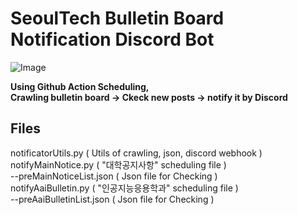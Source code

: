 # SeoulTech Bulletin Board Notification Discord Bot
![Image](https://github.com/user-attachments/assets/14b8ab95-4a9c-41e5-9cda-96a7bb42d058)

**Using Github Action Scheduling,**  
**Crawling bulletin board -> Ckeck new posts -> notify it by Discord**  

## Files
notificatorUtils.py ( Utils of crawling, json, discord webhook )  
notifyMainNotice.py ( "대학공지사항" scheduling file )  
--preMainNoticeList.json ( Json file for Checking )  
notifyAaiBulletin.py ( "인공지능응용학과" scheduling file )  
--preAaiBulletinList.json  ( Json file for Checking )  
